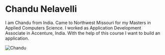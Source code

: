 # Chandu Nelavelli
I am Chandu from India. Came to Northwest Missouri for my Masters in Applied Computers Science. I worked as Application Development Associate in Accenture, India. With the help of this course I want to build an application.

![Chandu](ChanduNelavelli.jpg)